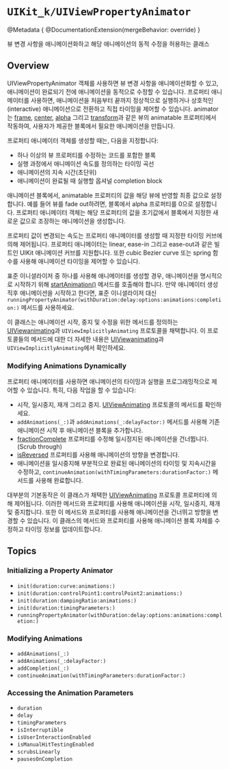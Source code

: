 # ``UIKit_k/UIViewPropertyAnimator``

@Metadata {
    @DocumentationExtension(mergeBehavior: override)
}

뷰 변경 사항을 애니메이션화하고 해당 애니메이션의 동적 수정을 허용하는 클래스

## Overview

UIViewPropertyAnimator 객체를 사용하면 뷰 변경 사항을 애니메이션화할 수 있고, 애니메이션이 완료되기 전에 애니메이션을 동적으로 수정할 수 있습니다. 프로퍼티 애니메이터를 사용하면, 애니메이션을 처음부터 끝까지 정상적으로 실행하거나 상호적인(interactive) 애니메이션으로 전환하고 직접 타이밍을 제어할 수 있습니다. animator는 [frame](https://developer.apple.com/documentation/uikit/uiview/1622621-frame), [center](https://developer.apple.com/documentation/uikit/uiview/1622627-center), [alpha](https://developer.apple.com/documentation/uikit/uiview/1622417-alpha) 그리고 [transform](https://developer.apple.com/documentation/uikit/uiview/1622459-transform)과 같은 뷰의 animatable 프로퍼티에서 작동하여, 사용자가 제공한 블록에서 필요한 애니메이션을 만듭니다.

프로퍼티 애니메이터 객체를 생성할 때는, 다음을 지정합니다:

- 하나 이상의 뷰 프로퍼티를 수정하는 코드를 포함한 블록
- 실행 과정에서 애니메이션 속도를 정의하는 타이밍 곡선
- 애니메이션의 지속 시간(초단위)
- 애니메이션이 완료될 때 실행할 옵셔널 completion block

애니메이션 블록에서, animatable 프로퍼티의 값을 해당 뷰에 반영할 최종 값으로 설정합니다. 예를 들어 뷰를 fade out하려면, 블록에서 alpha 프로퍼티를 0으로 설정합니다. 프로퍼티 애니메이터 객체는 해당 프로퍼티의 값을 초기값에서 블록에서 지정한 새로운 값으로 조장하는 애니메이션을 생성합니다.

프로퍼티 값이 변경되는 속도는 프로퍼티 애니메이터를 생성할 때 지정한 타이밍 커브에 의해 제어됩니다. 프로퍼티 애니메이터는 linear, ease-in 그리고 ease-out과 같은 빌트인 UIKit 애니메이션 커브를 지원합니다. 또한 cubic Bezier curve 또는 spring 함수를 사용해 애니메이션 타이밍을 제어할 수 있습니다.

표준 이니셜라이저 중 하나를 사용해 애니메이터를 생성할 경우, 애니메이션을 명시적으로 시작하기 위해 [startAnimation()](https://developer.apple.com/documentation/uikit/uiviewanimating/1649786-startanimation) 메서드를 호출해야 합니다. 만약 애니메이터 생성 직후 애니메이션을 시작하고 한다면, 표준 이니셜라이저 대신 ``runningPropertyAnimator(withDuration:delay:options:animations:completion:)`` 메서드를 사용하세요.

이 클래스는 애니메이션 시작, 중지 및 수정을 위한 메서드를 정의하는 [UIViewanimating](https://developer.apple.com/documentation/uikit/uiviewanimating)과 ``UIViewImplicitlyAnimating`` 프로토콜을 채택합니다. 이 프로토콜들의 메서드에 대한 더 자세한 내용은 [UIViewanimating](https://developer.apple.com/documentation/uikit/uiviewanimating)과 ``UIViewImplicitlyAnimating``에서 확인하세요.

### Modifying Animations Dynamically

프로퍼티 애니메이터를 사용하면 애니메이션의 타이밍과 실행을 프로그래밍적으로 제어할 수 있습니다. 특히, 다음 작업을 할 수 있습니다:

- 시작, 일시중지, 재개 그리고 중지. [UIViewAnimating](https://developer.apple.com/documentation/uikit/uiviewanimating) 프로토콜의 메서드를 확인하세요.
- ``addAnimations(_:)``과 ``addAnimations(_:delayFactor:)`` 메서드를 사용해 기존 애니메이션 시작 후 애니메이션 블록을 추가합니다.
- [fractionComplete](https://developer.apple.com/documentation/uikit/uiviewanimating/1649787-fractioncomplete) 프로퍼티를 수정해 일시정지된 애니메이션을 건너뜁니다.(Scrub through)
- [isReversed](https://developer.apple.com/documentation/uikit/uiviewanimating/1649804-isreversed) 프로퍼티를 사용해 애니메이션의 방향을 변경합니다.
- 애니메이션을 일시중지해 부분적으로 완료된 애니메이션의 타이밍 및 지속시간을 수정하고, ``continueAnimation(withTimingParameters:durationFactor:)`` 메서드를 사용해 완료합니다.

대부분의 기본동작은 이 클래스가 채택한 [UIViewAnimating](https://developer.apple.com/documentation/uikit/uiviewanimating) 프로토콜 프로퍼티에 의해 제어됩니다. 이러한 메서드와 프로퍼티를 사용해 애니메이션을 시작, 일시중지, 재개 및 중지합니다. 또한 이 메서드와 프로퍼티를 사용해 애니메이션을 건너뛰고 방향을 변경할 수 있습니다. 이 클래스의 메서드와 프로퍼티를 사용해 애니메이션 블록 자체를 수정하고 타이밍 정보를 업데이트합니다.

## Topics

### Initializing a Property Animator

- ``init(duration:curve:animations:)``
- ``init(duration:controlPoint1:controlPoint2:animations:)``
- ``init(duration:dampingRatio:animations:)``
- ``init(duration:timingParameters:)``
- ``runningPropertyAnimator(withDuration:delay:options:animations:completion:)``

### Modifying Animations

- ``addAnimations(_:)``
- ``addAnimations(_:delayFactor:)``
- ``addCompletion(_:)``
- ``continueAnimation(withTimingParameters:durationFactor:)``

### Accessing the Animation Parameters

- ``duration``
- ``delay``
- ``timingParameters``
- ``isInterruptible``
- ``isUserInteractionEnabled``
- ``isManualHitTestingEnabled``
- ``scrubsLinearly``
- ``pausesOnCompletion``
